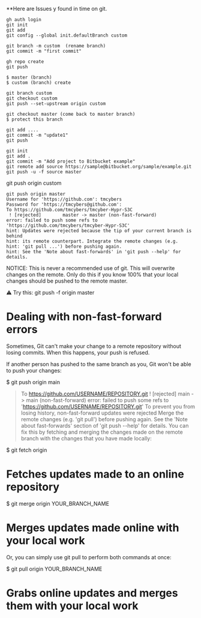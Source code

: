 **Here are Issues y found in time on git.


```
gh auth login
git init
git add 
git config --global init.defaultBranch custom

git branch -m custom  (rename branch)
git commit -m "first commit"

gh repo create
git push

$ master (branch)
$ custom (branch) create

git branch custom
git checkout custom
git push --set-upstream origin custom

git checkout master (come back to master branch)
$ protect this branch

git add ....
git commit -m "update1"
git push

```





```
git init
git add .
git commit -m "Add project to Bitbucket example"
git remote add source https://sample@bitbucket.org/sample/example.git
git push -u -f source master
```



git push origin custom




~~~
git push origin master
Username for 'https://github.com': tmcybers
Password for 'https://tmcybers@github.com': 
To https://github.com/tmcybers/tmcyber-Hypr-S3C
 ! [rejected]        master -> master (non-fast-forward)
error: failed to push some refs to 'https://github.com/tmcybers/tmcyber-Hypr-S3C'
hint: Updates were rejected because the tip of your current branch is behind
hint: its remote counterpart. Integrate the remote changes (e.g.
hint: 'git pull ...') before pushing again.
hint: See the 'Note about fast-forwards' in 'git push --help' for details.
~~~
NOTICE: This is never a recommended use of git. This will overwrite changes on the remote. Only do this if you know 100% that your local changes should be pushed to the remote master.

⚠️ Try this: git push -f origin master




# Dealing with non-fast-forward errors

Sometimes, Git can't make your change to a remote repository without losing commits. When this happens, your push is refused.

If another person has pushed to the same branch as you, Git won't be able to push your changes:

$ git push origin main
> To https://github.com/USERNAME/REPOSITORY.git
>  ! [rejected]        main -> main (non-fast-forward)
> error: failed to push some refs to 'https://github.com/USERNAME/REPOSITORY.git'
> To prevent you from losing history, non-fast-forward updates were rejected
> Merge the remote changes (e.g. 'git pull') before pushing again.  See the
> 'Note about fast-forwards' section of 'git push --help' for details.
You can fix this by fetching and merging the changes made on the remote branch with the changes that you have made locally:

$ git fetch origin
# Fetches updates made to an online repository
$ git merge origin YOUR_BRANCH_NAME
# Merges updates made online with your local work
Or, you can simply use git pull to perform both commands at once:

$ git pull origin YOUR_BRANCH_NAME
# Grabs online updates and merges them with your local work






